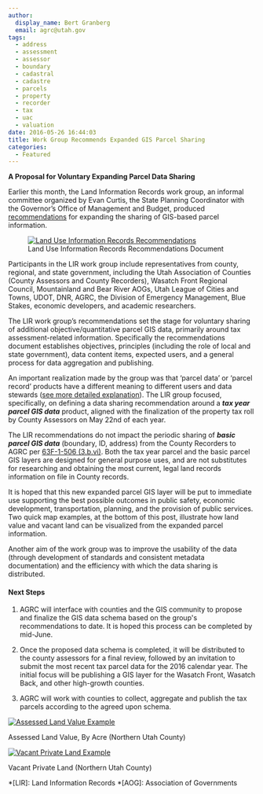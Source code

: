 ```yaml
---
author:
  display_name: Bert Granberg
  email: agrc@utah.gov
tags:
  - address
  - assessment
  - assessor
  - boundary
  - cadastral
  - cadastre
  - parcels
  - property
  - recorder
  - tax
  - uac
  - valuation
date: 2016-05-26 16:44:03
title: Work Group Recommends Expanded GIS Parcel Sharing
categories:
  - Featured
---
```


**A Proposal for Voluntary Expanding Parcel Data Sharing**

Earlier this month, the Land Information Records work group, an informal committee organized by Evan Curtis, the State Planning Coordinator with the
Governor’s Office of Management and Budget, produced [recommendations](https://docs.google.com/document/d/19urzWWDE62dX0g2hkcjWid1ctO5n_GR_pNe54o_Y4HY/edit?usp=sharing) for expanding the sharing of GIS-based parcel information.

<figure class="caption caption--right"><a href="https://docs.google.com/document/d/19urzWWDE62dX0g2hkcjWid1ctO5n_GR_pNe54o_Y4HY/edit?usp=sharing"><img class="caption__image" src="{{ "/images/ParcelRecDocScreenshot.jpg" | prepend: site.baseurl }}" alt="Land Use Information Records Recommendations" /></a><figcaption class="caption__text">Land Use Information Records Recommendations Document</figcaption></figure>

Participants in the LIR work group include representatives from county, regional, and state government, including the Utah Association of Counties (County Assessors and County Recorders), Wasatch Front Regional Council, Mountainland and Bear River AOGs, Utah League of Cities and Towns, UDOT, DNR, AGRC, the Division of Emergency Management, Blue Stakes, economic developers, and academic researchers.

The LIR work group’s recommendations set the stage for voluntary sharing of additional objective/quantitative parcel GIS data, primarily around tax assessment-related information. Specifically the recommendations document establishes objectives, principles (including the role of local and state government), data content items, expected users, and a general process for data aggregation and publishing.

An important realization made by the group was that ‘parcel data’ or ‘parcel record’ products have a different meaning to different users and data stewards ([see more detailed explanation](https://docs.google.com/presentation/d/1GJP7oKUOzvD-AcpuZokSNc38aBHoIjXCNP5iHgtnXf0/edit?usp=sharing)). The LIR group focused, specifically, on defining a data sharing recommendation around a _**tax year parcel GIS data**_ product, aligned with the finalization of the property tax roll by County Assessors on May 22nd of each year.

The LIR recommendations do not impact the periodic sharing of _**basic parcel GIS data**_ (boundary, ID, address) from the County Recorders to AGRC per [63F-1-506 (3.b.vi)](https://le.utah.gov/xcode/Title63F/Chapter1/63F-1-S506.html). Both the tax year parcel and the basic parcel GIS layers are designed for general purpose uses, and are not substitutes for researching and obtaining the most current, legal land records information on file in County records.

It is hoped that this new expanded parcel GIS layer will be put to immediate use supporting the best possible outcomes in public safety, economic development, transportation, planning, and the provision of public services. Two quick map examples, at the bottom of this post, illustrate how land value and vacant land can be visualized from the expanded parcel information.

Another aim of the work group was to improve the usability of the data (through development of standards and consistent metadata documentation) and the efficiency with which the data sharing is distributed.

#### Next Steps

1. AGRC will interface with counties and the GIS community to propose and finalize the GIS data schema based on the group's recommendations to date. It is hoped this process can be completed by mid-June.

1. Once the proposed data schema is completed, it will be distributed to the county assessors for a final review, followed by an invitation to submit the most recent tax parcel data for the 2016 calendar year. The initial focus will be publishing a GIS layer for the Wasatch Front, Wasatch Back, and other high-growth counties.

1. AGRC will work with counties to collect, aggregate and publish the tax parcels according to the agreed upon schema.

<div class="grid text-center">
    <div class="grid__col grid__col--1-of-2 text-center">
        <a href ="{{ "/downloads/ParcelAssessedLandValue.pdf" | prepend: site.baseurl }}">
            <img src="{{ "/images/AssessedLandValue.jpg" | prepend: site.baseurl }}" alt="Assessed Land Value Example" />
        </a>
        <p>Assessed Land Value, By Acre (Northern Utah County)</p>
    </div>
    <div class="grid__col grid__col--1-of-2 text-center">
        <a href ="{{ "/downloads/ParcelVacantPrivateLand.pdf" | prepend: site.baseurl }}">
            <img src="{{ "/images/VacantPrivateLand.jpg" | prepend: site.baseurl }}" alt="Vacant Private Land Example" />
        </a>
        <p>Vacant Private Land (Northern Utah County)</p>
    </div>
</div>


*[LIR]: Land Information Records
*[AOG]: Association of Governments

